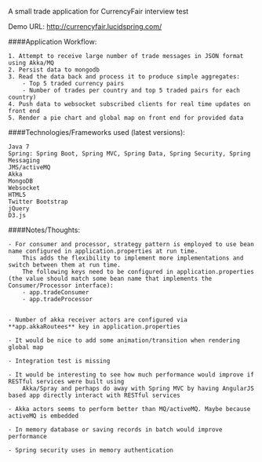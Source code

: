 A small trade application for CurrencyFair interview test

Demo URL: http://currencyfair.lucidspring.com/

####Application Workflow:

	1. Attempt to receive large number of trade messages in JSON format using Akka/MQ
	2. Persist data to mongodb
	3. Read the data back and process it to produce simple aggregates:
		- Top 5 traded currency pairs
		- Number of trades per country and top 5 traded pairs for each country)
	4. Push data to websocket subscribed clients for real time updates on front end
	5. Render a pie chart and global map on front end for provided data

####Technologies/Frameworks used (latest versions):

	Java 7
	Spring: Spring Boot, Spring MVC, Spring Data, Spring Security, Spring Messaging
	JMS/activeMQ
	Akka
	MongoDB
	Websocket
	HTML5
	Twitter Bootstrap
	jQuery
	D3.js

####Notes/Thoughts:

	- For consumer and processor, strategy pattern is employed to use bean name configured in application.properties at run time.
		This adds the flexibility to implement more implementations and switch between them at run time.
		The following keys need to be configured in application.properties (the value should match some bean name that implements the Consumer/Processor interface):
		- app.tradeConsumer
		- app.tradeProcessor


	- Number of akka receiver actors are configured via **app.akkaRoutees** key in application.properties

	- It would be nice to add some animation/transition when rendering global map

	- Integration test is missing

	- It would be interesting to see how much performance would improve if RESTful services were built using
		Akka/Spray and perhaps do away with Spring MVC by having AngularJS based app directly interact with RESTful services

	- Akka actors seems to perform better than MQ/activeMQ. Maybe because activeMQ is embedded

	- In memory database or saving records in batch would improve performance

	- Spring security uses in memory authentication